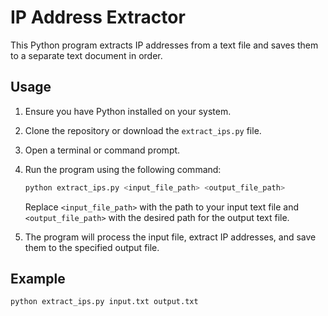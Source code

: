 # IP Address Extractor

This Python program extracts IP addresses from a text file and saves them to a separate text document in order.

## Usage

1. Ensure you have Python installed on your system.

2. Clone the repository or download the `extract_ips.py` file.

3. Open a terminal or command prompt.

4. Run the program using the following command:

    ```bash
    python extract_ips.py <input_file_path> <output_file_path>
    ```

    Replace `<input_file_path>` with the path to your input text file and `<output_file_path>` with the desired path for the output text file.

5. The program will process the input file, extract IP addresses, and save them to the specified output file.

## Example

```bash
python extract_ips.py input.txt output.txt

